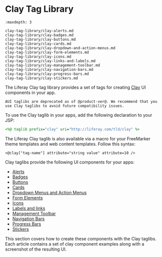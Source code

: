 # Clay Tag Library

```{toctree}
:maxdepth: 3

clay-tag-library/clay-alerts.md
clay-tag-library/clay-badges.md
clay-tag-library/clay-buttons.md
clay-tag-library/clay-cards.md
clay-tag-library/clay-dropdown-and-action-menus.md
clay-tag-library/clay-form-elements.md
clay-tag-library/clay-icons.md
clay-tag-library/clay-links-and-labels.md
clay-tag-library/clay-management-toolbar.md
clay-tag-library/clay-navigation-bars.md
clay-tag-library/clay-progress-bars.md
clay-tag-library/clay-stickers.md
```

The Liferay Clay tag library provides a set of tags for creating [Clay](https://clayui.com/) UI components in your app.

```{note}
AUI taglibs are deprecated as of @product-ver@. We recommend that you use Clay taglibs to avoid future compatibility issues.
```

To use the Clay taglib in your apps, add the following declaration to your JSP:

```jsp
<%@ taglib prefix="clay" uri="http://liferay.com/tld/clay" %>
```
The Liferay Clay taglib is also available via a macro for your FreeMarker theme templates and web content templates. Follow this syntax:

```
<@clay["tag-name"] attribute="string value" attribute=10 />
```

Clay taglibs provide the following UI components for your apps:

* [Alerts](clay-tag-library/clay-alerts.md)
* [Badges](clay-tag-library/clay-badges.md)
* [Buttons](clay-tag-library/clay-buttons.md)
* [Cards](clay-tag-library/clay-cards.md)
* [Dropdown Menus and Action Menus](clay-tag-library/clay-dropdown-and-action-menus.md)
* [Form Elements](clay-tag-library/clay-form-elements.md)
* [Icons](clay-tag-library/clay-icons.md)
* [Labels and links](clay-tag-library/clay-links-and-labels.md)
* [Management Toolbar](clay-tag-library/clay-management-toolbar.md)
* [Navigation Bars](clay-tag-library/clay-navigation-bars.md)
* [Progress Bars](clay-tag-library/clay-progress-bars.md)
* [Stickers](clay-tag-library/clay-stickers.md  )

This section covers how to create these components with the Clay taglibs. Each article contains a set of clay component examples along with a screenshot of the resulting UI.